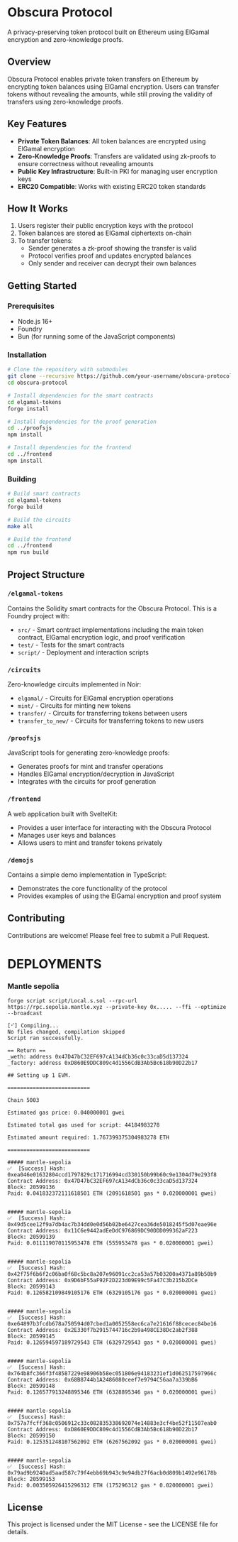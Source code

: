 # Obscura Protocol

A privacy-preserving token protocol built on Ethereum using ElGamal encryption and zero-knowledge proofs.

## Overview

Obscura Protocol enables private token transfers on Ethereum by encrypting token balances using ElGamal encryption. Users can transfer tokens without revealing the amounts, while still proving the validity of transfers using zero-knowledge proofs.

## Key Features

- **Private Token Balances**: All token balances are encrypted using ElGamal encryption
- **Zero-Knowledge Proofs**: Transfers are validated using zk-proofs to ensure correctness without revealing amounts
- **Public Key Infrastructure**: Built-in PKI for managing user encryption keys
- **ERC20 Compatible**: Works with existing ERC20 token standards

## How It Works

1. Users register their public encryption keys with the protocol
2. Token balances are stored as ElGamal ciphertexts on-chain
3. To transfer tokens:
   - Sender generates a zk-proof showing the transfer is valid
   - Protocol verifies proof and updates encrypted balances
   - Only sender and receiver can decrypt their own balances

## Getting Started

### Prerequisites

- Node.js 16+
- Foundry
- Bun (for running some of the JavaScript components)

### Installation

```bash
# Clone the repository with submodules
git clone --recursive https://github.com/your-username/obscura-protocol.git
cd obscura-protocol

# Install dependencies for the smart contracts
cd elgamal-tokens
forge install

# Install dependencies for the proof generation
cd ../proofsjs
npm install

# Install dependencies for the frontend
cd ../frontend
npm install
```

### Building

```bash
# Build smart contracts
cd elgamal-tokens
forge build

# Build the circuits
make all

# Build the frontend
cd ../frontend
npm run build
```

## Project Structure

### `/elgamal-tokens`

Contains the Solidity smart contracts for the Obscura Protocol. This is a Foundry project with:
- `src/` - Smart contract implementations including the main token contract, ElGamal encryption logic, and proof verification
- `test/` - Tests for the smart contracts
- `script/` - Deployment and interaction scripts

### `/circuits`

Zero-knowledge circuits implemented in Noir:
- `elgamal/` - Circuits for ElGamal encryption operations
- `mint/` - Circuits for minting new tokens
- `transfer/` - Circuits for transferring tokens between users
- `transfer_to_new/` - Circuits for transferring tokens to new users

### `/proofsjs`

JavaScript tools for generating zero-knowledge proofs:
- Generates proofs for mint and transfer operations
- Handles ElGamal encryption/decryption in JavaScript
- Integrates with the circuits for proof generation

### `/frontend`

A web application built with SvelteKit:
- Provides a user interface for interacting with the Obscura Protocol
- Manages user keys and balances
- Allows users to mint and transfer tokens privately

### `/demojs`

Contains a simple demo implementation in TypeScript:
- Demonstrates the core functionality of the protocol
- Provides examples of using the ElGamal encryption and proof system

## Contributing

Contributions are welcome! Please feel free to submit a Pull Request.


# DEPLOYMENTS

### Mantle sepolia

```
forge script script/Local.s.sol --rpc-url https://rpc.sepolia.mantle.xyz --private-key 0x..... --ffi --optimize --broadcast

[⠊] Compiling...
No files changed, compilation skipped
Script ran successfully.

== Return ==
_weth: address 0x47D47bC32EF697cA134dCb36c0c33caD5d137324
_factory: address 0xD860E9DDC809c4d1556CdB3Ab5Bc618b90D22b17

## Setting up 1 EVM.

==========================

Chain 5003

Estimated gas price: 0.040000001 gwei

Estimated total gas used for script: 44184983278

Estimated amount required: 1.767399375304983278 ETH

==========================

##### mantle-sepolia
✅  [Success] Hash: 0xea046e01632804ccd1797829c171716994cd330150b99b60c9e1304d79e293f8
Contract Address: 0x47D47bC32EF697cA134dCb36c0c33caD5d137324
Block: 20599136
Paid: 0.041832372111618501 ETH (2091618501 gas * 0.020000001 gwei)


##### mantle-sepolia
✅  [Success] Hash: 0x49d5cee12f9a7db4ac7b34dd0e0d56b02be6427cea36de5018245f5d07eae96e
Contract Address: 0x11C6e9442adEeDdC976869DC90DDD099362aF223
Block: 20599139
Paid: 0.011119070115953478 ETH (555953478 gas * 0.020000001 gwei)


##### mantle-sepolia
✅  [Success] Hash: 0x42f75f6b6f2c06ba0f68c5bc8a207e96091cc2ca53a57b03200a4371a89b50b9
Contract Address: 0x9D6bF55aF92F2D223d09E99c5Fa47C3b215b2DCe
Block: 20599143
Paid: 0.126582109849105176 ETH (6329105176 gas * 0.020000001 gwei)


##### mantle-sepolia
✅  [Success] Hash: 0xe64897b3fcdb678a750594d07cbed1a0052558ec6ca7e21616f88cecec84be16
Contract Address: 0x2E330f7b2915744716c2b9a498CE38Dc2ab2f388
Block: 20599145
Paid: 0.126594597189729543 ETH (6329729543 gas * 0.020000001 gwei)


##### mantle-sepolia
✅  [Success] Hash: 0x764b8fc366f3f48587229e98906b58ec051806e94183231ef1d062517597966c
Contract Address: 0x68B8744b1A2486080ceef7e9794C56aa7a339bB6
Block: 20599148
Paid: 0.126577913248895346 ETH (6328895346 gas * 0.020000001 gwei)


##### mantle-sepolia
✅  [Success] Hash: 0x757a7fcff368c0506912c33c082835338692074e14883e3cf4be52f11507eab0
Contract Address: 0xD860E9DDC809c4d1556CdB3Ab5Bc618b90D22b17
Block: 20599150
Paid: 0.125351248107562092 ETH (6267562092 gas * 0.020000001 gwei)


##### mantle-sepolia
✅  [Success] Hash: 0x79ad9b9240ad5aad587c79f4ebb69b943c9e94db27f6acb0d809b1492e96178b
Block: 20599153
Paid: 0.003505926415296312 ETH (175296312 gas * 0.020000001 gwei)
```

## License

This project is licensed under the MIT License - see the LICENSE file for details.


